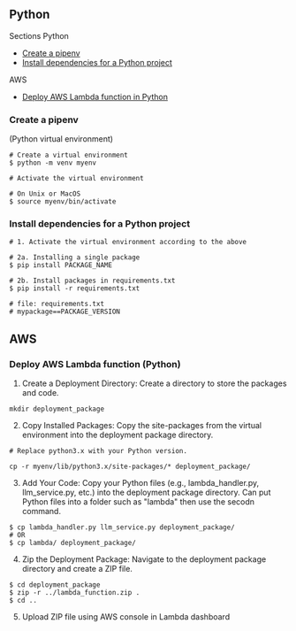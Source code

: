 ## Python

Sections
Python
- [Create a pipenv](#create-a-pipenv)
- [Install dependencies for a Python project](#install-dependencies-for-a-python-project)

AWS
- [Deploy AWS Lambda function in Python](#deploy-a-python-aws-lambda-function)


### Create a pipenv 
(Python virtual environment)

```
# Create a virtual environment
$ python -m venv myenv

# Activate the virtual environment

# On Unix or MacOS
$ source myenv/bin/activate

```

### Install dependencies for a Python project

```
# 1. Activate the virtual environment according to the above

# 2a. Installing a single package
$ pip install PACKAGE_NAME

# 2b. Install packages in requirements.txt
$ pip install -r requirements.txt

# file: requirements.txt
# mypackage==PACKAGE_VERSION

```


## AWS 

### Deploy AWS Lambda function (Python)
1. Create a Deployment Directory: Create a directory to store the packages and code.
```
mkdir deployment_package
```

2. Copy Installed Packages: Copy the site-packages from the virtual environment into the deployment package directory.
```
# Replace python3.x with your Python version.

cp -r myenv/lib/python3.x/site-packages/* deployment_package/

```

3. Add Your Code: Copy your Python files (e.g., lambda_handler.py, llm_service.py, etc.) into the deployment package directory. Can put Python files into a folder such as "lambda" then use the secodn command.
```
$ cp lambda_handler.py llm_service.py deployment_package/
# OR 
$ cp lambda/ deployment_package/
```
4. Zip the Deployment Package: Navigate to the deployment package directory and create a ZIP file.
```
$ cd deployment_package
$ zip -r ../lambda_function.zip .
$ cd ..
```

5. Upload ZIP file using AWS console in Lambda dashboard 